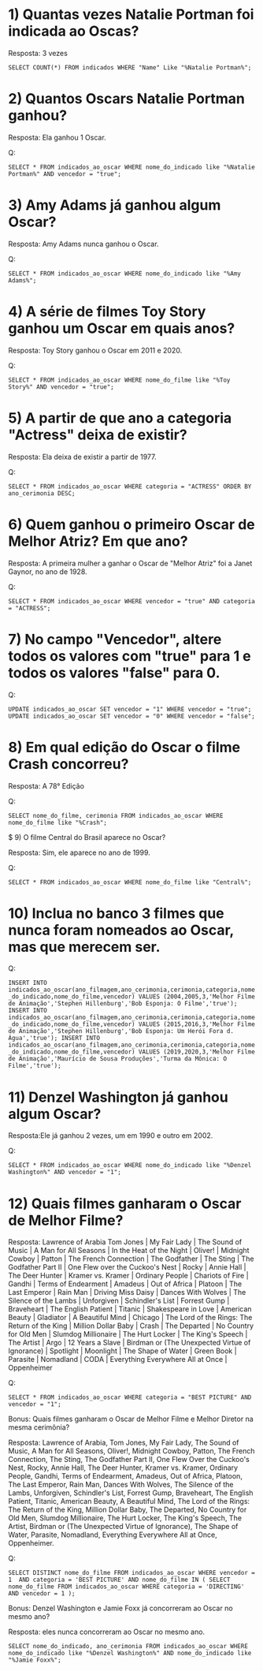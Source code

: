 # 1) Quantas vezes Natalie Portman foi indicada ao Oscas?
Resposta: 3 vezes

 `SELECT COUNT(*) FROM indicados WHERE "Name" Like "%Natalie Portman%";`
# 2) Quantos Oscars Natalie Portman ganhou?

Resposta: Ela ganhou 1 Oscar.

Q:

`SELECT * FROM indicados_ao_oscar WHERE nome_do_indicado like "%Natalie Portman%" AND vencedor = "true";`
# 3) Amy Adams já ganhou algum Oscar?

Resposta: Amy Adams nunca ganhou o Oscar.

Q:

`SELECT * FROM indicados_ao_oscar WHERE nome_do_indicado like "%Amy Adams%";`
# 4) A série de filmes Toy Story ganhou um Oscar em quais anos?

Resposta: Toy Story ganhou o Oscar em 2011 e 2020.

Q:

`SELECT * FROM indicados_ao_oscar WHERE nome_do_filme like "%Toy Story%" AND vencedor = "true";`
# 5) A partir de que ano a categoria "Actress" deixa de existir?

Resposta: Ela deixa de existir a partir de 1977.

Q:

`SELECT * FROM indicados_ao_oscar WHERE categoria = "ACTRESS" ORDER BY ano_cerimonia DESC;`
# 6) Quem ganhou o primeiro Oscar de Melhor Atriz? Em que ano?

Resposta: A primeira mulher a ganhar o Oscar de "Melhor Atriz" foi a Janet Gaynor, no ano de 1928.

Q:

`SELECT * FROM indicados_ao_oscar WHERE vencedor = "true" AND categoria = "ACTRESS";`

# 7) No campo "Vencedor", altere todos os valores com "true" para 1 e todos os valores "false" para 0.

Q:

`UPDATE indicados_ao_oscar SET vencedor = "1" WHERE vencedor = "true";`
`UPDATE indicados_ao_oscar SET vencedor = "0" WHERE vencedor = "false";`

# 8) Em qual edição do Oscar o filme Crash concorreu?

Resposta: A 78° Edição

Q:

`SELECT nome_do_filme, cerimonia FROM indicados_ao_oscar WHERE nome_do_filme like "%Crash";`

$ 9) O filme Central do Brasil aparece no Oscar?

Resposta: Sim, ele aparece no ano de 1999.

Q:

 `SELECT * FROM indicados_ao_oscar WHERE nome_do_filme like "Central%";`

# 10) Inclua no banco 3 filmes que nunca foram nomeados ao Oscar, mas que merecem ser.

Q:

 `INSERT INTO indicados_ao_oscar(ano_filmagem,ano_cerimonia,cerimonia,categoria,nome_do_indicado,nome_do_filme,vencedor) VALUES (2004,2005,3,'Melhor Filme de Animação','Stephen Hillenburg','Bob Esponja: O Filme','true');
INSERT INTO indicados_ao_oscar(ano_filmagem,ano_cerimonia,cerimonia,categoria,nome_do_indicado,nome_do_filme,vencedor) VALUES (2015,2016,3,'Melhor Filme de Animação','Stephen Hillenburg','Bob Esponja: Um Herói Fora d. Água','true');
INSERT INTO indicados_ao_oscar(ano_filmagem,ano_cerimonia,cerimonia,categoria,nome_do_indicado,nome_do_filme,vencedor) VALUES (2019,2020,3,'Melhor Filme de Animação','Maurício de Sousa Produções','Turma da Mônica: O Filme','true');`

# 11) Denzel Washington já ganhou algum Oscar?

Resposta:Ele já ganhou 2 vezes, um em 1990 e outro em 2002.

Q:

`SELECT * FROM indicados_ao_oscar WHERE nome_do_indicado like "%Denzel Washington%" AND vencedor = "1";`

# 12) Quais filmes ganharam o Oscar de Melhor Filme?

Resposta: Lawrence of Arabia Tom Jones | My Fair Lady | The Sound of Music | A Man for All Seasons | In the Heat of the Night | Oliver! | Midnight Cowboy | Patton | The French Connection | The Godfather | The Sting | The Godfather Part II | One Flew over the Cuckoo's Nest | Rocky | Annie Hall | The Deer Hunter | Kramer vs. Kramer | Ordinary People | Chariots of Fire | Gandhi | Terms of Endearment | Amadeus | Out of Africa | Platoon | The Last Emperor | Rain Man | Driving Miss Daisy | Dances With Wolves | The Silence of the Lambs | Unforgiven | Schindler's List | Forrest Gump | Braveheart | The English Patient | Titanic | Shakespeare in Love | American Beauty | Gladiator | A Beautiful Mind | Chicago | The Lord of the Rings: The Return of the King | Million Dollar Baby | Crash | The Departed | No Country for Old Men | Slumdog Millionaire | The Hurt Locker | The King's Speech | The Artist | Argo | 12 Years a Slave | Birdman or (The Unexpected Virtue of Ignorance) | Spotlight | Moonlight | The Shape of Water | Green Book | Parasite | Nomadland | CODA | Everything Everywhere All at Once | Oppenheimer

Q:

`SELECT * FROM indicados_ao_oscar WHERE categoria = "BEST PICTURE" AND vencedor = "1";`

Bonus: Quais filmes ganharam o Oscar de Melhor Filme e Melhor Diretor na mesma cerimônia?

Resposta: Lawrence of Arabia, Tom Jones, My Fair Lady, The Sound of Music, A Man for All Seasons, Oliver!, Midnight Cowboy, Patton, The French Connection, The Sting, The Godfather Part II, One Flew Over the Cuckoo's Nest, Rocky, Annie Hall, The Deer Hunter, Kramer vs. Kramer, Ordinary People, Gandhi, Terms of Endearment, Amadeus, Out of Africa, Platoon, The Last Emperor, Rain Man, Dances With Wolves, The Silence of the Lambs, Unforgiven, Schindler's List, Forrest Gump, Braveheart, The English Patient, Titanic, American Beauty, A Beautiful Mind, The Lord of the Rings: The Return of the King, Million Dollar Baby, The Departed, No Country for Old Men, Slumdog Millionaire, The Hurt Locker, The King's Speech, The Artist, Birdman or (The Unexpected Virtue of Ignorance), The Shape of Water, Parasite, Nomadland, Everything Everywhere All at Once, Oppenheimer.

Q:

`SELECT DISTINCT nome_do_filme
FROM indicados_ao_oscar
WHERE vencedor = 1 
  AND categoria = 'BEST PICTURE'
  AND nome_do_filme IN (
      SELECT nome_do_filme
      FROM indicados_ao_oscar
      WHERE categoria = 'DIRECTING' 
      AND vencedor = 1
  );`

Bonus: Denzel Washington e Jamie Foxx já concorreram ao Oscar no mesmo ano?

Resposta: eles nunca concorreram ao Oscar no mesmo ano.

`SELECT nome_do_indicado, ano_cerimonia FROM indicados_ao_oscar WHERE nome_do_indicado like "%Denzel Washington%" AND nome_do_indicado like "%Jamie Foxx%";`





